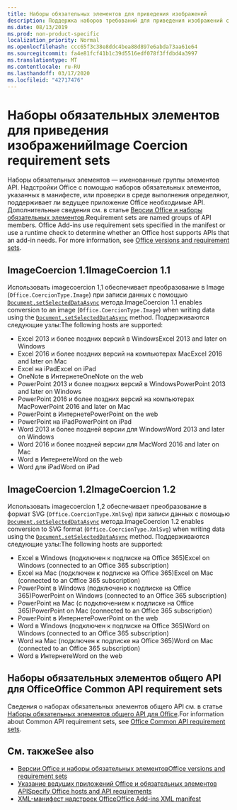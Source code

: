 ```yaml
---
title: Наборы обязательных элементов для приведения изображений
description: Поддержка наборов требований для приведения изображений с надстройками Office в Excel, PowerPoint и Word.
ms.date: 08/13/2019
ms.prod: non-product-specific
localization_priority: Normal
ms.openlocfilehash: ccc65f3c38e8ddc4bea88d897e6abda73aa61e64
ms.sourcegitcommit: fa4e81fcf41b1c39d5516edf078f3ffdbd4a3997
ms.translationtype: MT
ms.contentlocale: ru-RU
ms.lasthandoff: 03/17/2020
ms.locfileid: "42717476"
---
```

# <a name="image-coercion-requirement-sets"></a><span data-ttu-id="0cf95-103">Наборы обязательных элементов для приведения изображений</span><span class="sxs-lookup"><span data-stu-id="0cf95-103">Image Coercion requirement sets</span></span>

<span data-ttu-id="0cf95-p101">Наборы обязательных элементов — именованные группы элементов API. Надстройки Office с помощью наборов обязательных элементов, указанных в манифесте, или проверки в среде выполнения определяют, поддерживает ли ведущее приложение Office необходимые API. Дополнительные сведения см. в статье [Версии Office и наборы обязательных элементов](../../develop/office-versions-and-requirement-sets.md).</span><span class="sxs-lookup"><span data-stu-id="0cf95-p101">Requirement sets are named groups of API members. Office Add-ins use requirement sets specified in the manifest or use a runtime check to determine whether an Office host supports APIs that an add-in needs. For more information, see [Office versions and requirement sets](../../develop/office-versions-and-requirement-sets.md).</span></span>

## <a name="imagecoercion-11"></a><span data-ttu-id="0cf95-107">ImageCoercion 1.1</span><span class="sxs-lookup"><span data-stu-id="0cf95-107">ImageCoercion 1.1</span></span>

<span data-ttu-id="0cf95-108">Использовать imagecoercion 1,1 обеспечивает преобразование в Image (`Office.CoercionType.Image`) при записи данных с помощью [`Document.setSelectedDataAsync`](/javascript/api/office/office.document#setselecteddataasync-data--options--callback-) метода.</span><span class="sxs-lookup"><span data-stu-id="0cf95-108">ImageCoercion 1.1 enables conversion to an image (`Office.CoercionType.Image`) when writing data using the [`Document.setSelectedDataAsync`](/javascript/api/office/office.document#setselecteddataasync-data--options--callback-) method.</span></span> <span data-ttu-id="0cf95-109">Поддерживаются следующие узлы:</span><span class="sxs-lookup"><span data-stu-id="0cf95-109">The following hosts are supported:</span></span>

- <span data-ttu-id="0cf95-110">Excel 2013 и более поздних версий в Windows</span><span class="sxs-lookup"><span data-stu-id="0cf95-110">Excel 2013 and later on Windows</span></span>
- <span data-ttu-id="0cf95-111">Excel 2016 и более поздних версий на компьютерах Mac</span><span class="sxs-lookup"><span data-stu-id="0cf95-111">Excel 2016 and later on Mac</span></span>
- <span data-ttu-id="0cf95-112">Excel на iPad</span><span class="sxs-lookup"><span data-stu-id="0cf95-112">Excel on iPad</span></span>
- <span data-ttu-id="0cf95-113">OneNote в Интернете</span><span class="sxs-lookup"><span data-stu-id="0cf95-113">OneNote on the web</span></span>
- <span data-ttu-id="0cf95-114">PowerPoint 2013 и более поздних версий в Windows</span><span class="sxs-lookup"><span data-stu-id="0cf95-114">PowerPoint 2013 and later on Windows</span></span>
- <span data-ttu-id="0cf95-115">PowerPoint 2016 и более поздних версий на компьютерах Mac</span><span class="sxs-lookup"><span data-stu-id="0cf95-115">PowerPoint 2016 and later on Mac</span></span>
- <span data-ttu-id="0cf95-116">PowerPoint в Интернете</span><span class="sxs-lookup"><span data-stu-id="0cf95-116">PowerPoint on the web</span></span>
- <span data-ttu-id="0cf95-117">PowerPoint на iPad</span><span class="sxs-lookup"><span data-stu-id="0cf95-117">PowerPoint on iPad</span></span>
- <span data-ttu-id="0cf95-118">Word 2013 и более поздней версии для Windows</span><span class="sxs-lookup"><span data-stu-id="0cf95-118">Word 2013 and later on Windows</span></span>
- <span data-ttu-id="0cf95-119">Word 2016 и более поздней версии для Mac</span><span class="sxs-lookup"><span data-stu-id="0cf95-119">Word 2016 and later on Mac</span></span>
- <span data-ttu-id="0cf95-120">Word в Интернете</span><span class="sxs-lookup"><span data-stu-id="0cf95-120">Word on the web</span></span>
- <span data-ttu-id="0cf95-121">Word для iPad</span><span class="sxs-lookup"><span data-stu-id="0cf95-121">Word on iPad</span></span>

## <a name="imagecoercion-12"></a><span data-ttu-id="0cf95-122">ImageCoercion 1.2</span><span class="sxs-lookup"><span data-stu-id="0cf95-122">ImageCoercion 1.2</span></span>

<span data-ttu-id="0cf95-123">Использовать imagecoercion 1,2 обеспечивает преобразование в формат SVG (`Office.CoercionType.XmlSvg`) при записи данных с помощью [`Document.setSelectedDataAsync`](/javascript/api/office/office.document#setselecteddataasync-data--options--callback-) метода.</span><span class="sxs-lookup"><span data-stu-id="0cf95-123">ImageCoercion 1.2 enables conversion to SVG format (`Office.CoercionType.XmlSvg`) when writing data using the [`Document.setSelectedDataAsync`](/javascript/api/office/office.document#setselecteddataasync-data--options--callback-) method.</span></span> <span data-ttu-id="0cf95-124">Поддерживаются следующие узлы:</span><span class="sxs-lookup"><span data-stu-id="0cf95-124">The following hosts are supported:</span></span>

- <span data-ttu-id="0cf95-125">Excel в Windows (подключен к подписке на Office 365)</span><span class="sxs-lookup"><span data-stu-id="0cf95-125">Excel on Windows (connected to an Office 365 subscription)</span></span>
- <span data-ttu-id="0cf95-126">Excel на Mac (подключен к подписке на Office 365)</span><span class="sxs-lookup"><span data-stu-id="0cf95-126">Excel on Mac (connected to an Office 365 subscription)</span></span>
- <span data-ttu-id="0cf95-127">PowerPoint в Windows (подключено к подписке на Office 365)</span><span class="sxs-lookup"><span data-stu-id="0cf95-127">PowerPoint on Windows (connected to an Office 365 subscription)</span></span>
- <span data-ttu-id="0cf95-128">PowerPoint на Mac (с подключением к подписке на Office 365)</span><span class="sxs-lookup"><span data-stu-id="0cf95-128">PowerPoint on Mac (connected to an Office 365 subscription)</span></span>
- <span data-ttu-id="0cf95-129">PowerPoint в Интернете</span><span class="sxs-lookup"><span data-stu-id="0cf95-129">PowerPoint on the web</span></span>
- <span data-ttu-id="0cf95-130">Word в Windows (подключен к подписке на Office 365)</span><span class="sxs-lookup"><span data-stu-id="0cf95-130">Word on Windows (connected to an Office 365 subscription)</span></span>
- <span data-ttu-id="0cf95-131">Word на Mac (подключен к подписке на Office 365)</span><span class="sxs-lookup"><span data-stu-id="0cf95-131">Word on Mac (connected to an Office 365 subscription)</span></span>
- <span data-ttu-id="0cf95-132">Word в Интернете</span><span class="sxs-lookup"><span data-stu-id="0cf95-132">Word on the web</span></span>

## <a name="office-common-api-requirement-sets"></a><span data-ttu-id="0cf95-133">Наборы обязательных элементов общего API для Office</span><span class="sxs-lookup"><span data-stu-id="0cf95-133">Office Common API requirement sets</span></span>

<span data-ttu-id="0cf95-134">Сведения о наборах обязательных элементов общего API см. в статье [Наборы обязательных элементов общего API для Office](office-add-in-requirement-sets.md).</span><span class="sxs-lookup"><span data-stu-id="0cf95-134">For information about Common API requirement sets, see [Office Common API requirement sets](office-add-in-requirement-sets.md).</span></span>

## <a name="see-also"></a><span data-ttu-id="0cf95-135">См. также</span><span class="sxs-lookup"><span data-stu-id="0cf95-135">See also</span></span>

- [<span data-ttu-id="0cf95-136">Версии Office и наборы обязательных элементов</span><span class="sxs-lookup"><span data-stu-id="0cf95-136">Office versions and requirement sets</span></span>](../../develop/office-versions-and-requirement-sets.md)
- [<span data-ttu-id="0cf95-137">Указание ведущих приложений Office и обязательных элементов API</span><span class="sxs-lookup"><span data-stu-id="0cf95-137">Specify Office hosts and API requirements</span></span>](../../develop/specify-office-hosts-and-api-requirements.md)
- [<span data-ttu-id="0cf95-138">XML-манифест надстроек Office</span><span class="sxs-lookup"><span data-stu-id="0cf95-138">Office Add-ins XML manifest</span></span>](../../develop/add-in-manifests.md)
